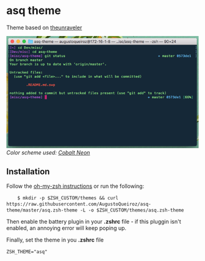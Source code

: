 # asq theme

Theme based on [theunraveler](https://github.com/robbyrussell/oh-my-zsh/wiki/Themes#theunraveler)

![screenshot](asq.png)
*Color scheme used: [Cobalt Neon](https://github.com/lysyi3m/osx-terminal-themes#cobalt-neon)*

## Installation

Follow the [oh-my-zsh instructions](https://github.com/robbyrussell/oh-my-zsh/wiki/Customization#overriding-and-adding-themes) or run the following:
```
    $ mkdir -p $ZSH_CUSTOM/themes && curl https://raw.githubusercontent.com/AugustoQueiroz/asq-theme/master/asq.zsh-theme -L -o $ZSH_CUSTOM/themes/asq.zsh-theme
```
Then enable the battery plugin in your **.zshrc** file - if this pluggin isn't enabled, an annoying error will keep poping up.

Finally, set the theme in you **.zshrc** file

```
ZSH_THEME="asq"
```
